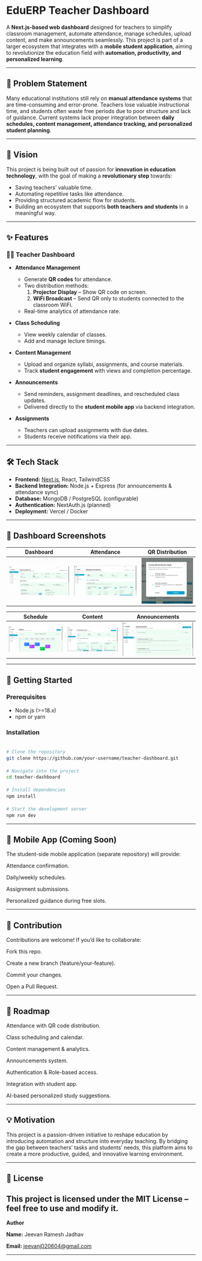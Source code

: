 # EduERP Teacher Dashboard  

A **Next.js-based web dashboard** designed for teachers to simplify classroom management, automate attendance, manage schedules, upload content, and make announcements seamlessly. This project is part of a larger ecosystem that integrates with a **mobile student application**, aiming to revolutionize the education field with **automation, productivity, and personalized learning**.  

---

## 🚨 Problem Statement  

Many educational institutions still rely on **manual attendance systems** that are time-consuming and error-prone. Teachers lose valuable instructional time, and students often waste free periods due to poor structure and lack of guidance. Current systems lack proper integration between **daily schedules, content management, attendance tracking, and personalized student planning**.  

---

## 🎯 Vision  

This project is being built out of passion for **innovation in education technology**, with the goal of making a **revolutionary step** towards:  

- Saving teachers’ valuable time.  
- Automating repetitive tasks like attendance.  
- Providing structured academic flow for students.  
- Building an ecosystem that supports **both teachers and students** in a meaningful way.  

---

## ✨ Features  

### 👩‍🏫 Teacher Dashboard  
- **Attendance Management**  
  - Generate **QR codes** for attendance.  
  - Two distribution methods:  
    1. **Projector Display** – Show QR code on screen.  
    2. **WiFi Broadcast** – Send QR only to students connected to the classroom WiFi.  
  - Real-time analytics of attendance rate.  

- **Class Scheduling**  
  - View weekly calendar of classes.  
  - Add and manage lecture timings.  

- **Content Management**  
  - Upload and organize syllabi, assignments, and course materials.  
  - Track **student engagement** with views and completion percentage.  

- **Announcements**  
  - Send reminders, assignment deadlines, and rescheduled class updates.  
  - Delivered directly to the **student mobile app** via backend integration.  

- **Assignments**  
  - Teachers can upload assignments with due dates.  
  - Students receive notifications via their app.  

---

## 🛠️ Tech Stack  

- **Frontend:** [Next.js](https://nextjs.org/), React, TailwindCSS  
- **Backend Integration:** Node.js + Express (for announcements & attendance sync)  
- **Database:** MongoDB / PostgreSQL (configurable)  
- **Authentication:** NextAuth.js (planned)  
- **Deployment:** Vercel / Docker  

---

## 📸 Dashboard Screenshots  

| Dashboard | Attendance | QR Distribution |  
|-----------|------------|-----------------|  
| ![Dashboard](./screenshots/dashboard.png) | ![Attendance](./screenshots/attendance.png) | ![QR](./screenshots/qr.png) |  

| Schedule | Content | Announcements |  
|----------|---------|---------------|  
| ![Schedule](./screenshots/schedule.png) | ![Content](./screenshots/content.png) | ![Announcements](./screenshots/announcements.png) |  

---

## 🚀 Getting Started  

### Prerequisites  
- Node.js (>=18.x)  
- npm or yarn  

### Installation 

```bash

# Clone the repository
git clone https://github.com/your-username/teacher-dashboard.git

# Navigate into the project
cd teacher-dashboard

# Install dependencies
npm install

# Start the development server
npm run dev

```
---

## 📱 Mobile App (Coming Soon)

The student-side mobile application (separate repository) will provide:

Attendance confirmation.

Daily/weekly schedules.

Assignment submissions.

Personalized guidance during free slots.

---

## 🤝 Contribution

Contributions are welcome! If you’d like to collaborate:

Fork this repo.

Create a new branch (feature/your-feature).

Commit your changes.

Open a Pull Request.

---

## 📌 Roadmap

 Attendance with QR code distribution.

 Class scheduling and calendar.

 Content management & analytics.

 Announcements system.

 Authentication & Role-based access.

 Integration with student app.

 AI-based personalized study suggestions.

 ---

## 💡 Motivation

This project is a passion-driven initiative to reshape education by introducing automation and structure into everyday teaching. By bridging the gap between teachers’ tasks and students’ needs, this platform aims to create a more productive, guided, and innovative learning environment.

---

## 📜 License

This project is licensed under the MIT License – feel free to use and modify it.
---

**Author**

**Name:** Jeevan Ramesh Jadhav

**Email:** jeevanj020604@gmail.com

---
